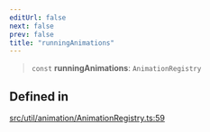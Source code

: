 ```yaml
---
editUrl: false
next: false
prev: false
title: "runningAnimations"
---
```


> `const` **runningAnimations**: `AnimationRegistry`

## Defined in

[src/util/animation/AnimationRegistry.ts:59](https://github.com/fabricjs/fabric.js/blob/v6.0.0-rc4/src/util/animation/AnimationRegistry.ts#L59)

